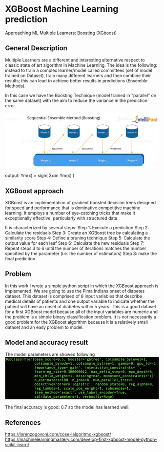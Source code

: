 # XGBoost Machine Learning prediction
Approaching ML Multiple Learners: Boosting (XGboost)


## General Description
Multiple Learners are a different and interesting alternative respect to classic state of art algorithm in Machine Learning. The idea is the following: instead to train a complex learner/model called committees (set of model trained on Dataset), train many different learners and then combine their results; this can lead to achieve better results in predictions (Ensemble Methods).

In this case we have the Boosting Technique (model trained in "parallel" on the same dataset) with the aim to reduce the variance in the prediction error.

![](boosting.jpg)

output: Ym(x) = sign( Σαm Ym(x) )

## XGBoost approach
XGBoost is an implementation of gradient boosted decision trees designed for speed and performance that is dominative competitive machine learning. It employs a number of eye-catching tricks that make it exceptionally effective, particularly with structured data.

It is characterized by several steps:
Step 1: Execute a prediction
Step 2: Calculate the residuals
Step 3: Create an XGBoost tree by calculating a similarity score
Step 4: Define a pruning technique
Step 5: Calculate the output value for each leaf
Step 6: Calculate the new residuals
Step 7: Repeat steps 3 to 6 until the number of iterations matches the number specified by the parameter (i.e. the number of estimators)
Step 8: make the final prediction 

## Problem
In this work I wrote a simple python script in which the XGBoost approach is implemented.
We are going to use the Pima Indians onset of diabetes dataset. This dataset is comprised of 8 input variables that describe medical details of patients and one output variable to indicate whether the patient will have an onset of diabetes within 5 years. This is a good dataset for a first XGBoost model because all of the input variables are numeric and the problem is a simple binary classification problem. It is not necessarily a good problem for the XGBoost algorithm because it is a relatively small dataset and an easy problem to model.

## Model and accuracy result
The model parameters are showed following
![](model.png)

The final accuracy is good: 0.7 so the model has learned well.


## References
https://lorenzogovoni.com/cose-lalgoritmo-xgboost/
https://machinelearningmastery.com/develop-first-xgboost-model-python-scikit-learn/


